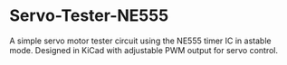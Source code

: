 # Servo-Tester-NE555
A simple servo motor tester circuit using the NE555 timer IC in astable mode. Designed in KiCad with adjustable PWM output for servo control.
